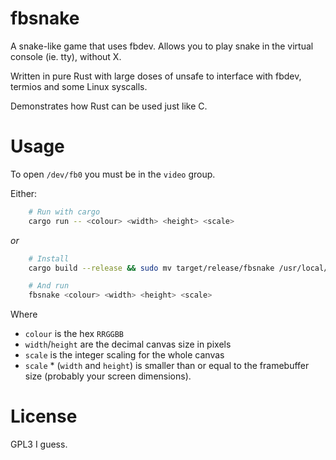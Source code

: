 # fbsnake

A snake-like game that uses fbdev. Allows you to play snake in the virtual console (ie. tty), without X.

Written in pure Rust with large doses of unsafe to interface with fbdev, termios and some Linux syscalls.

Demonstrates how Rust can be used just like C.

# Usage

To open `/dev/fb0` you must be in the `video` group.

Either:
```sh
    # Run with cargo
    cargo run -- <colour> <width> <height> <scale>
```
*or*
```sh
    # Install
    cargo build --release && sudo mv target/release/fbsnake /usr/local/bin/

    # And run
    fbsnake <colour> <width> <height> <scale>
```
Where
 - `colour` is the hex `RRGGBB`
 - `width`/`height` are the decimal canvas size in pixels
 - `scale` is the integer scaling for the whole canvas
 - `scale` * (`width` and `height`) is smaller than or equal to the framebuffer size (probably your screen dimensions).

# License

GPL3 I guess.
